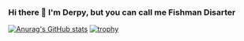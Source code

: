 ### Hi there 👋 I'm Derpy, but you can call me Fishman Disarter

[![Anurag's GitHub stats](https://github-readme-stats.vercel.app/api?username=ThatBigDerp)](https://github.com/anuraghazra/github-readme-stats)
[![trophy](https://github-profile-trophy.vercel.app/?username=ThatBigDerp)](https://github.com/ryo-ma/github-profile-trophy)

